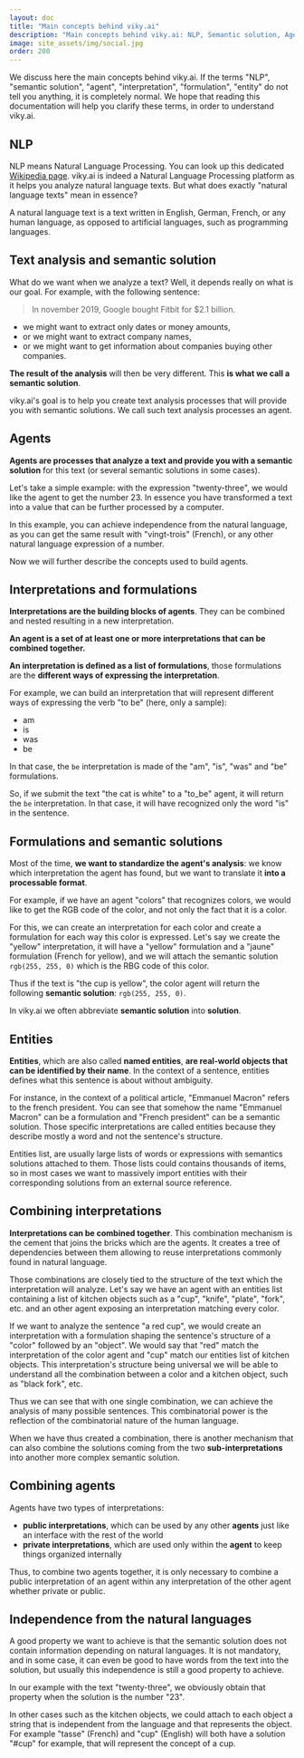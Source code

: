 ```yaml
---
layout: doc
title: "Main concepts behind viky.ai"
description: "Main concepts behind viky.ai: NLP, Semantic solution, Agent, interpretation..."
image: site_assets/img/social.jpg
order: 200
---
```


We discuss here the main concepts behind viky.ai. If the terms "NLP", "semantic solution", "agent", "interpretation", "formulation", "entity" do not tell you anything, it is completely normal. We hope that reading this documentation will help you clarify these terms, in order to understand viky.ai.

## NLP

NLP means Natural Language Processing. You can look up this dedicated [Wikipedia page](https://en.wikipedia.org/wiki/Natural_language_processing). viky.ai is indeed a Natural Language Processing platform as it helps you analyze natural language texts. But what does exactly "natural language texts" mean in essence?

A natural language text is a text written in English, German, French, or any human language, as opposed to artificial languages, such as programming languages.


## Text analysis and semantic solution

What do we want when we analyze a text? Well, it depends really on what is our goal. For example, with the following sentence:

> In november 2019, Google bought Fitbit for $2.1 billion.

* we might want to extract only dates or money amounts,
* or we might want to extract company names,
* or we might want to get information about companies buying other companies.

**The result of the analysis** will then be very different. This **is what we call a semantic solution**.

viky.ai's goal is to help you create text analysis processes that will provide you with semantic solutions. We call such text analysis processes an agent.


## Agents

**Agents are processes that analyze a text and provide you with a semantic solution** for this text (or several semantic solutions in some cases).

Let's take a simple example: with the expression "twenty-three", we would like the agent to get the number 23. In essence you have transformed a text into a value that can be further processed by a computer.

In this example, you can achieve independence from the natural language, as you can get the same result with "vingt-trois" (French), or any other natural language expression of a number.

Now we will further describe the concepts used to build agents.


## Interpretations and formulations

**Interpretations are the building blocks of agents**. They can be combined and nested resulting in a new interpretation.

**An agent is a set of at least one or more interpretations that can be combined together.**

**An interpretation is defined as a list of formulations**, those formulations are the **different ways of expressing the interpretation**.

For example, we can build an interpretation that will represent different ways of expressing the verb "to be" (here, only a sample):

* am
* is
* was
* be

In that case, the `be` interpretation is made of the "am", "is", "was" and "be" formulations.

So, if we submit the text "the cat is white" to a "to_be" agent, it will return the `be` interpretation. In that case, it will have recognized only the word "is" in the sentence.


## Formulations and semantic solutions

Most of the time, **we want to standardize the agent's analysis**: we know which interpretation the agent has found, but we want to translate it **into a processable format**.

For example, if we have an agent "colors" that recognizes colors, we would like to get the RGB code of the color, and not only the fact that it is a color.

For this, we can create an interpretation for each color and create a formulation for each way this color is expressed. Let's say we create the "yellow" interpretation, it will have a "yellow" formulation and a "jaune" formulation (French for yellow), and we will attach the semantic solution `rgb(255, 255, 0)` which is the RBG code of this color.

Thus if the text is "the cup is yellow", the color agent will return the following **semantic solution**: `rgb(255, 255, 0)`.

<aside class="primary">
  <p>
    In viky.ai we often abbreviate <strong>semantic solution</strong> into <strong>solution</strong>.
  </p>
</aside>


## Entities

**Entities**, which are also called **named entities**, **are real-world objects that can be identified by their name**. In the context of a sentence, entities defines what this sentence is about without ambiguity.

For instance, in the context of a political article, "Emmanuel Macron" refers to the french president. You can see that somehow the name "Emmanuel Macron" can be a formulation and "French president" can be a semantic solution. Those specific interpretations are called entities because they describe mostly a word and not the sentence's structure.

Entities list, are usually large lists of words or expressions with semantics solutions attached to them. Those lists could contains thousands of items, so in most cases we want to massively import entities with their corresponding solutions from an external source reference.


## Combining interpretations

**Interpretations can be combined together**. This combination mechanism is the cement that joins the bricks which are the agents. It creates a tree of dependencies between them allowing to reuse interpretations commonly found in natural language.

Those combinations are closely tied to the structure of the text which the interpretation will analyze. Let's say we have an agent with an entities list containing a list of kitchen objects such as a "cup", "knife", "plate", "fork", etc. and an other agent exposing an interpretation matching every color.

If we want to analyze the sentence "a red cup", we would create an interpretation with a formulation shaping the sentence's structure of a "color" followed by an "object". We would say that "red" match the interpretation of the color agent and "cup" match our entities list of kitchen objects. This interpretation's structure being universal we will be able to understand all the combination between a color and a kitchen object, such as "black fork", etc.

Thus we can see that with one single combination, we can achieve the analysis of many possible sentences. This combinatorial power is the reflection of the combinatorial nature of the human language.

<aside class="primary">
  <p>
    When we have thus created a combination, there is another mechanism that can also combine the solutions coming from the two <strong>sub-interpretations</strong> into another more complex semantic solution.
  </p>
</aside>


## Combining agents

Agents have two types of interpretations:

* **public interpretations**, which can be used by any other **agents** just like an interface with the rest of the world
* **private interpretations**, which are used only within the **agent** to keep things organized internally

Thus, to combine two agents together, it is only necessary to combine a public interpretation of an agent within any interpretation of the other agent whether private or public.


## Independence from the natural languages

A good property we want to achieve is that the semantic solution does not contain information depending on natural languages. It is not mandatory, and in some case, it can even be good to have words from the text into the solution, but usually this independence is still a good property to achieve.

In our example with the text "twenty-three", we obviously obtain that property when the solution is the number "23".

In other cases such as the kitchen objects, we could attach to each object a string that is independent from the language and that represents the object. For example "tasse" (French) and "cup" (English) will both have a solution "#cup" for example, that will represent the concept of a cup.
